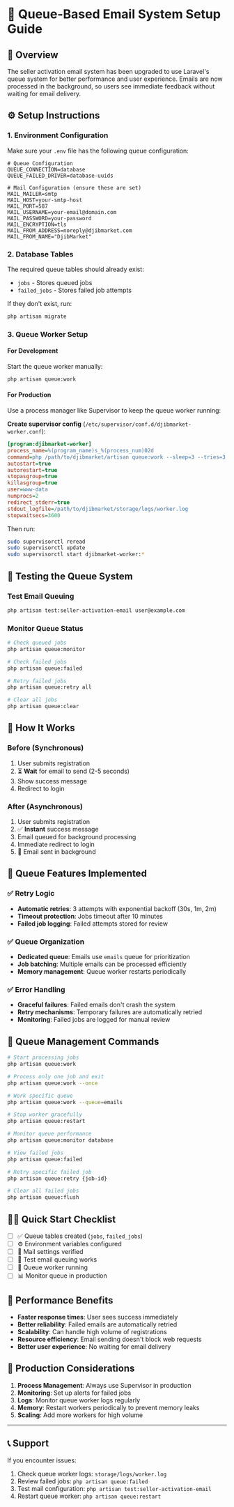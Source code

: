 # 📧 Queue-Based Email System Setup Guide

## 🎯 Overview

The seller activation email system has been upgraded to use Laravel's queue system for better performance and user experience. Emails are now processed in the background, so users see immediate feedback without waiting for email delivery.

## ⚙️ Setup Instructions

### 1. Environment Configuration

Make sure your `.env` file has the following queue configuration:

```env
# Queue Configuration
QUEUE_CONNECTION=database
QUEUE_FAILED_DRIVER=database-uuids

# Mail Configuration (ensure these are set)
MAIL_MAILER=smtp
MAIL_HOST=your-smtp-host
MAIL_PORT=587
MAIL_USERNAME=your-email@domain.com
MAIL_PASSWORD=your-password
MAIL_ENCRYPTION=tls
MAIL_FROM_ADDRESS=noreply@djibmarket.com
MAIL_FROM_NAME="DjibMarket"
```

### 2. Database Tables

The required queue tables should already exist:

-   `jobs` - Stores queued jobs
-   `failed_jobs` - Stores failed job attempts

If they don't exist, run:

```bash
php artisan migrate
```

### 3. Queue Worker Setup

#### For Development

Start the queue worker manually:

```bash
php artisan queue:work
```

#### For Production

Use a process manager like Supervisor to keep the queue worker running:

**Create supervisor config** (`/etc/supervisor/conf.d/djibmarket-worker.conf`):

```ini
[program:djibmarket-worker]
process_name=%(program_name)s_%(process_num)02d
command=php /path/to/djibmarket/artisan queue:work --sleep=3 --tries=3 --max-time=3600
autostart=true
autorestart=true
stopasgroup=true
killasgroup=true
user=www-data
numprocs=2
redirect_stderr=true
stdout_logfile=/path/to/djibmarket/storage/logs/worker.log
stopwaitsecs=3600
```

Then run:

```bash
sudo supervisorctl reread
sudo supervisorctl update
sudo supervisorctl start djibmarket-worker:*
```

## 🧪 Testing the Queue System

### Test Email Queuing

```bash
php artisan test:seller-activation-email user@example.com
```

### Monitor Queue Status

```bash
# Check queued jobs
php artisan queue:monitor

# Check failed jobs
php artisan queue:failed

# Retry failed jobs
php artisan queue:retry all

# Clear all jobs
php artisan queue:clear
```

## 🚀 How It Works

### Before (Synchronous)

1. User submits registration
2. ⏳ **Wait** for email to send (2-5 seconds)
3. Show success message
4. Redirect to login

### After (Asynchronous)

1. User submits registration
2. ✅ **Instant** success message
3. Email queued for background processing
4. Immediate redirect to login
5. 📧 Email sent in background

## 📝 Queue Features Implemented

### ✅ Retry Logic

-   **Automatic retries**: 3 attempts with exponential backoff (30s, 1m, 2m)
-   **Timeout protection**: Jobs timeout after 10 minutes
-   **Failed job logging**: Failed attempts stored for review

### ✅ Queue Organization

-   **Dedicated queue**: Emails use `emails` queue for prioritization
-   **Job batching**: Multiple emails can be processed efficiently
-   **Memory management**: Queue worker restarts periodically

### ✅ Error Handling

-   **Graceful failures**: Failed emails don't crash the system
-   **Retry mechanisms**: Temporary failures are automatically retried
-   **Monitoring**: Failed jobs are logged for manual review

## 🔧 Queue Management Commands

```bash
# Start processing jobs
php artisan queue:work

# Process only one job and exit
php artisan queue:work --once

# Work specific queue
php artisan queue:work --queue=emails

# Stop worker gracefully
php artisan queue:restart

# Monitor queue performance
php artisan queue:monitor database

# View failed jobs
php artisan queue:failed

# Retry specific failed job
php artisan queue:retry {job-id}

# Clear all failed jobs
php artisan queue:flush
```

## 🏃‍♂️ Quick Start Checklist

-   [ ] ✅ Queue tables created (`jobs`, `failed_jobs`)
-   [ ] ⚙️ Environment variables configured
-   [ ] 📧 Mail settings verified
-   [ ] 🧪 Test email queuing works
-   [ ] 🔄 Queue worker running
-   [ ] 📊 Monitor queue in production

## 🎯 Performance Benefits

-   **Faster response times**: User sees success immediately
-   **Better reliability**: Failed emails are automatically retried
-   **Scalability**: Can handle high volume of registrations
-   **Resource efficiency**: Email sending doesn't block web requests
-   **Better user experience**: No waiting for email delivery

## 🚨 Production Considerations

1. **Process Management**: Always use Supervisor in production
2. **Monitoring**: Set up alerts for failed jobs
3. **Logs**: Monitor queue worker logs regularly
4. **Memory**: Restart workers periodically to prevent memory leaks
5. **Scaling**: Add more workers for high volume

---

## 📞 Support

If you encounter issues:

1. Check queue worker logs: `storage/logs/worker.log`
2. Review failed jobs: `php artisan queue:failed`
3. Test mail configuration: `php artisan test:seller-activation-email`
4. Restart queue worker: `php artisan queue:restart`
